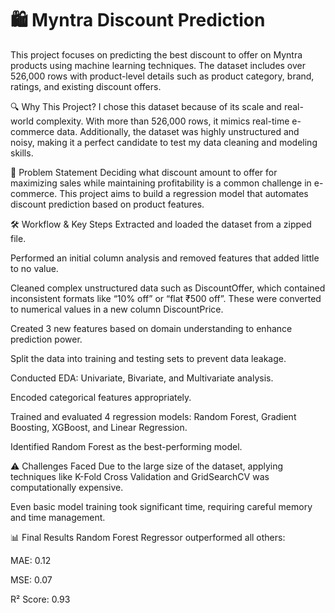 # 🛍️ Myntra Discount Prediction
This project focuses on predicting the best discount to offer on Myntra products using machine learning techniques. The dataset includes over 526,000 rows with product-level details such as product category, brand, ratings, and existing discount offers.

🔍 Why This Project?
I chose this dataset because of its scale and real-world complexity. With more than 526,000 rows, it mimics real-time e-commerce data. Additionally, the dataset was highly unstructured and noisy, making it a perfect candidate to test my data cleaning and modeling skills.

🎯 Problem Statement
Deciding what discount amount to offer for maximizing sales while maintaining profitability is a common challenge in e-commerce. This project aims to build a regression model that automates discount prediction based on product features.

🛠️ Workflow & Key Steps
Extracted and loaded the dataset from a zipped file.

Performed an initial column analysis and removed features that added little to no value.

Cleaned complex unstructured data such as DiscountOffer, which contained inconsistent formats like “10% off” or “flat ₹500 off”. These were converted to numerical values in a new column DiscountPrice.

Created 3 new features based on domain understanding to enhance prediction power.

Split the data into training and testing sets to prevent data leakage.

Conducted EDA: Univariate, Bivariate, and Multivariate analysis.

Encoded categorical features appropriately.

Trained and evaluated 4 regression models: Random Forest, Gradient Boosting, XGBoost, and Linear Regression.

Identified Random Forest as the best-performing model.

⚠️ Challenges Faced
Due to the large size of the dataset, applying techniques like K-Fold Cross Validation and GridSearchCV was computationally expensive.

Even basic model training took significant time, requiring careful memory and time management.

📊 Final Results
Random Forest Regressor outperformed all others:

MAE: 0.12

MSE: 0.07

R² Score: 0.93

